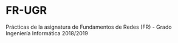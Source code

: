# FR-UGR
Prácticas de la asignatura de Fundamentos de Redes (FR) - Grado Ingeniería Informática 2018/2019 
